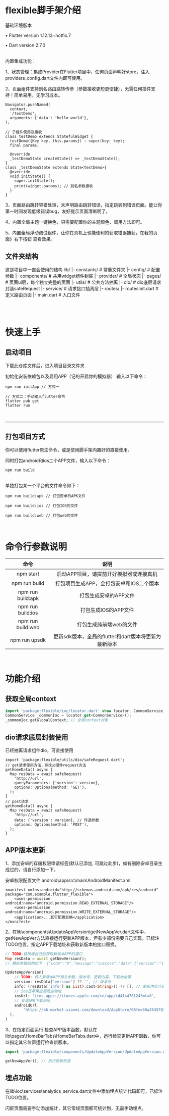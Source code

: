 # flexible脚手架介绍
基础环境版本

• Flutter version 1.12.13+hotfix.7

• Dart version 2.7.0 

<br>
内置集成功能：

1、状态管理：集成Provider在Flutter项目中，任何页面声明好store，注入providers_config.dart文件内即可使用。

2、页面组件支持别名路由跳转传参（参数接收更短更便捷），无需任何插件支持！简单易用，无学习成本。
```
Navigator.pushNamed(
  context,
  '/testDemo',
  arguments: {'data': 'hello world'},
);

// 子组件使用及接收
class testDemo extends StatefulWidget {
  testDemo({Key key, this.params}) : super(key: key);
  final params;

  @override
  _testDemoState createState() => _testDemoState();
}
class _testDemoState extends State<testDemo>{
  @override
  void initState() {
    super.initState();
    print(widget.params); // 别名参数接收
  }
}
```

3、页面路由跳转容错处理，未声明路由跳转错误，指定跳转到错误页面。能让你第一时间发现低级错误bug，友好提示页面清晰明了。

4、内置全局主题一键换色，只需要配置你的主题颜色，调用方法即可。

5、内置全局浮动调试组件，让你在真机上也能便利的获取错误捕获，在我的页面》右下按钮 查看效果。


## 文件夹结构
这是项目中一直会使用的结构
    lib/
    |- constants/ # 常量文件夹
    |- config/ # 配置参数
    |- components/ # 共用widget组件封装
    |- provider/ # 全局状态
    |- pages/ # 页面ui层，每个独立完整的页面
    |- utils/ # 公共方法抽离
      |- dio/ # dio底层请求封装safeRequest
    |- service/ # 请求接口抽离层
    |- routes/
      |- routesInit.dart # 定义路由页面
    |- main.dart # 入口文件

<br/><br/>

# 快速上手

## 启动项目
下载此仓库文件后，进入项目目录文件夹

初始化安装依赖包以及启用APP（记的开启你的模拟器）
输入以下命令：
```
npm run initApp // 方式一

// 方式二：手动输入flutter命令
flutter pub get
flutter run
```
<br/>

----------

## 打包项目方式
你可以使用flutter原生命令，或是使用脚手架内置好的直接使用。

同时打包android和ios二个APP文件，输入以下命令：

```
npm run build
```

<br/>
单独打包某一个平台的文件命令如下：

```
npm run build:apk // 打包安卓的APK文件

npm run build:ios // 打包IOS的文件

npm run build:web // 打包web的文件
```

<br>

# 命令行参数说明

|       命令        |                         说明                         |
| :---------------: | :--------------------------------------------------: |
|     npm start     |       启动APP项目，请提前开好模拟器或连接真机        |
|   npm run build   |       打包项目生成APP，会打包安卓和IOS二个版本       |
| npm run build:apk |                打包生成安卓的APP文件                 |
| npm run build:ios |                 打包生成IOS的APP文件                 |
| npm run build:web |               打包生成纯前端web的文件                |
|   npm run upsdk   | 更新sdk版本，全局的flutter和dart版本将更新为最新版本 |

<br>

# 功能介绍
## 获取全局context
```dart
import 'package:flexible/ioc/locator.dart' show locator, CommonService;
CommonService _commonIoc = locator.get<CommonService>();
_commonIoc.getGlobalContext; // 全局context对象
```

## dio请求底层封装使用
已经抽离请求组件dio，可直接使用
```
import 'package:flexible/utils/dio/safeRequest.dart';
// get请求使用方法，同dio组件request方法
getHomeData() async {
  Map resData = await safeRequest(
    'http://url',
    queryParameters: {'version': version},
    options: Options(method: 'GET'),
  );
}
// post请求
getHomeData() async {
  Map resData = await safeRequest(
    'http://url',
    data: {'version': version}, // 传递参数
    options: Options(method: 'POST'),
  );
}
```


## APP版本更新
1、添加安卓的存储权限申请标签(默认已添加, 可跳过此步)，如有删除安卓目录生成过的，请自行添加一下。

安卓权限配置文件 android\app\src\main\AndroidManifest.xml
```
<manifest xmlns:android="http://schemas.android.com/apk/res/android" package="com.example.flutter_flexible">
    <uses-permission android:name="android.permission.READ_EXTERNAL_STORAGE"/>
    <uses-permission android:name="android.permission.WRITE_EXTERNAL_STORAGE"/>
    <application>...其它配置忽略</application>
</manifest>
```

2、在lib\components\UpdateAppVersion\getNewAppVer.dart文件中，getNewAppVer方法直接运行更新APP版本，但有少部份需要自己实现，已标注TODO位置，指定APP下载地址和获取新版本的接口替换。
```dart
// TODO:替换成自己的获取新版本APP的接口
Map resData = await getNewVersion();
// 模拟参数结构如下  {"code":"0","message":"success","data":{"version":"1.1.0","info":["修复bug提升性能","增加彩蛋有趣的功能页面","测试功能"]}}

UpdateAppVersion(
    // TODO: 传入新版本APP相关参数、版本号、更新内容、下载地址等
    version: resData['version'] ?? '', // 版本号
    info: (resData['info'] as List).cast<String>() ?? [], // 更新内容介绍
    // ios是苹果应用商店地址
    iosUrl: 'itms-apps://itunes.apple.com/cn/app/id414478124?mt=8',
    // 安卓APK下载地址
    androidUrl:
        'https://b6.market.xiaomi.com/download/AppStore/08fee50a2945783f419a5945f8e89707f2640c6b0/com.ss.android.ugc.aweme.apk',
  ),
)
```

3、在指定页面运行 检查APP版本函数，默认在lib\pages\HomeBarTabs\HomeBarTabs.dart中，运行检查更新APP函数，你可以指定其它位置运行检查新版本。

```dart
import 'package:flexible/components/UpdateAppVersion/UpdateAppVersion.dart' show getNewAppVer;

getNewAppVer(); // 执行更新检查
```

## 埋点功能
在lib\ioc\services\analytics_service.dart文件中添加埋点统计代码即可，已标注TODO位置。

闪屏页面需要手动添加统计，其它常规页面都可统计到，无需手动埋点。


